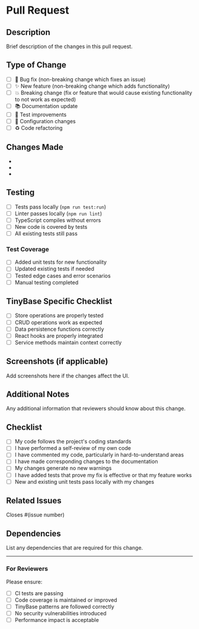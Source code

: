 # Pull Request

## Description
Brief description of the changes in this pull request.

## Type of Change
- [ ] 🐛 Bug fix (non-breaking change which fixes an issue)
- [ ] ✨ New feature (non-breaking change which adds functionality)
- [ ] 💥 Breaking change (fix or feature that would cause existing functionality to not work as expected)
- [ ] 📚 Documentation update
- [ ] 🧪 Test improvements
- [ ] 🔧 Configuration changes
- [ ] ♻️ Code refactoring

## Changes Made
- 
- 
- 

## Testing
- [ ] Tests pass locally (`npm run test:run`)
- [ ] Linter passes locally (`npm run lint`)
- [ ] TypeScript compiles without errors
- [ ] New code is covered by tests
- [ ] All existing tests still pass

### Test Coverage
- [ ] Added unit tests for new functionality
- [ ] Updated existing tests if needed
- [ ] Tested edge cases and error scenarios
- [ ] Manual testing completed

## TinyBase Specific Checklist
- [ ] Store operations are properly tested
- [ ] CRUD operations work as expected
- [ ] Data persistence functions correctly
- [ ] React hooks are properly integrated
- [ ] Service methods maintain context correctly

## Screenshots (if applicable)
Add screenshots here if the changes affect the UI.

## Additional Notes
Any additional information that reviewers should know about this change.

## Checklist
- [ ] My code follows the project's coding standards
- [ ] I have performed a self-review of my own code
- [ ] I have commented my code, particularly in hard-to-understand areas
- [ ] I have made corresponding changes to the documentation
- [ ] My changes generate no new warnings
- [ ] I have added tests that prove my fix is effective or that my feature works
- [ ] New and existing unit tests pass locally with my changes

## Related Issues
Closes #(issue number)

## Dependencies
List any dependencies that are required for this change.

---

### For Reviewers
Please ensure:
- [ ] CI tests are passing
- [ ] Code coverage is maintained or improved
- [ ] TinyBase patterns are followed correctly
- [ ] No security vulnerabilities introduced
- [ ] Performance impact is acceptable